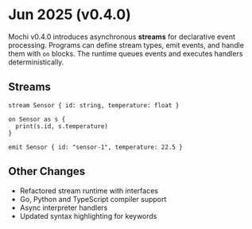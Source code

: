 # Jun 2025 (v0.4.0)

Mochi v0.4.0 introduces asynchronous **streams** for declarative event processing. Programs can define stream types, emit events, and handle them with `on` blocks. The runtime queues events and executes handlers deterministically.

## Streams

```mochi
stream Sensor { id: string, temperature: float }

on Sensor as s {
  print(s.id, s.temperature)
}

emit Sensor { id: "sensor-1", temperature: 22.5 }
```

## Other Changes

- Refactored stream runtime with interfaces
- Go, Python and TypeScript compiler support
- Async interpreter handlers
- Updated syntax highlighting for keywords
